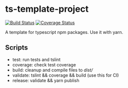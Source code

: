 # ts-template-project #

[![Build Status](https://travis-ci.org/normartin/ts-template-project.svg?branch=master)](https://travis-ci.org/normartin/ts-template-project)
[![Coverage Status](https://coveralls.io/repos/github/normartin/ts-template-project/badge.svg?branch=master)](https://coveralls.io/github/normartin/ts-template-project?branch=master)

A template for typescript npm packages.
Use it with yarn.

## Scripts ##

* test: run tests and tslint
* coverage: check test coverage
* build: cleanup and compile files to _dist/_
* validate: tslint && coverage && build (use this for CI)
* release: validate && yarn publish

